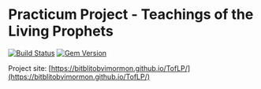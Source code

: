 # Practicum Project - Teachings of the Living Prophets

[![Build Status](https://travis-ci.org/pages-themes/hacker.svg?branch=master)](https://travis-ci.org/pages-themes/hacker) [![Gem Version](https://badge.fury.io/rb/jekyll-theme-hacker.svg)](https://badge.fury.io/rb/jekyll-theme-hacker)

Project site: [https://bitblitobvimormon.github.io/TofLP/](https://bitblitobvimormon.github.io/TofLP/)